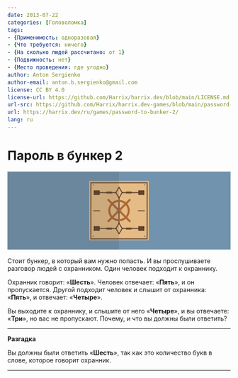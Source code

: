 ```yaml
---
date: 2013-07-22
categories: [Головоломка]
tags:
- {Применимость: одноразовая}
- {Что требуется: ничего}
- {На сколько людей рассчитано: от 1}
- {Подвижность: нет}
- {Место проведения: где угодно}
author: Anton Sergienko
author-email: anton.b.sergienko@gmail.com
license: CC BY 4.0
license-url: https://github.com/Harrix/harrix.dev/blob/main/LICENSE.md
url-src: https://github.com/Harrix/harrix.dev-games/blob/main/password-to-bunker-2/password-to-bunker-2.md
url: https://harrix.dev/ru/games/password-to-bunker-2/
lang: ru
---
```


# Пароль в бункер 2

![Featured image](featured-image.svg)

Стоит бункер, в который вам нужно попасть. И вы прослушиваете разговор людей с охранником. Один человек подходит к охраннику.

Охранник говорит: «**Шесть**». Человек отвечает: «**Пять**», и он пропускается. Другой подходит человек и слышит от охранника: «**Пять**», и отвечает: «**Четыре**».

Вы выходите к охраннику, и слышите от него «**Четыре**», и вы отвечаете: «**Три**», но вас не пропускают. Почему, и что вы должны были ответить?

---

**Разгадка** <!-- !details -->

Вы должны были ответить «**Шесть**», так как это количество букв в слове, которое говорит охранник.

---
